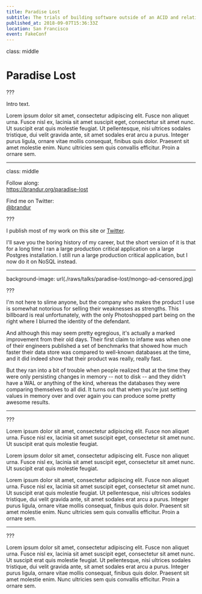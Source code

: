 ```yaml
---
title: Paradise Lost
subtitle: The trials of building software outside of an ACID and relational environment
published_at: 2018-09-07T15:36:33Z
location: San Francisco
event: FakeConf
---
```


class: middle

# Paradise Lost

<!-- Title slide. Content hidden. Speaker notes used as intro. -->

???

Intro text.

Lorem ipsum dolor sit amet, consectetur adipiscing elit. Fusce non aliquet
urna. Fusce nisl ex, lacinia sit amet suscipit eget, consectetur sit amet
nunc. Ut suscipit erat quis molestie feugiat. Ut pellentesque, nisi ultrices
sodales tristique, dui velit gravida ante, sit amet sodales erat arcu a
purus. Integer purus ligula, ornare vitae mollis consequat, finibus quis
dolor. Praesent sit amet molestie enim. Nunc ultricies sem quis convallis
efficitur. Proin a ornare sem.

---

class: middle

Follow along:<br>
https://brandur.org/paradise-lost

Find me on Twitter:<br>
[@brandur](https://twitter.com/brandur)

???

I publish most of my work on this site or [Twitter](https://brandur.org/twitter).

I'll save you the boring history of my career, but the short version of it is that for a long time I ran a large production critical application on a large Postgres installation. I still run a large production critical application, but I now do it on NoSQL instead.

---

background-image: url(./raws/talks/paradise-lost/mongo-ad-censored.jpg)

???

I'm not here to slime anyone, but the company who makes the product I use is somewhat notorious for selling their weaknesses as strengths. This billboard is real unfortunately, with the only Photoshopped part being on the right where I blurred the identity of the defendant.

And although this may seem pretty egregious, it's actually a marked improvement from their old days. Their first claim to infame was when one of their engineers published a set of benchmarks that showed how much faster their data store was compared to well-known databases at the time, and it did indeed show that their product was really, really fast.

But they ran into a bit of trouble when people realized that at the time they were only persisting changes in memory -- not to disk -- and they didn't have a WAL or anything of the kind, whereas the databases they were comparing themselves to all did. It turns out that when you're just setting values in memory over and over again you can produce some pretty awesome results.

---

???

Lorem ipsum dolor sit amet, consectetur adipiscing elit. Fusce non
aliquet urna. Fusce nisl ex, lacinia sit amet suscipit eget, consectetur
sit amet nunc. Ut suscipit erat quis molestie feugiat.

Lorem ipsum dolor sit amet, consectetur adipiscing elit. Fusce non
aliquet urna. Fusce nisl ex, lacinia sit amet suscipit eget, consectetur
sit amet nunc. Ut suscipit erat quis molestie feugiat.

Lorem ipsum dolor sit amet, consectetur adipiscing elit. Fusce non
aliquet urna. Fusce nisl ex, lacinia sit amet suscipit eget, consectetur
sit amet nunc. Ut suscipit erat quis molestie feugiat. Ut pellentesque,
nisi ultrices sodales tristique, dui velit gravida ante, sit amet sodales
erat arcu a purus. Integer purus ligula, ornare vitae mollis consequat,
finibus quis dolor. Praesent sit amet molestie enim. Nunc ultricies sem
quis convallis efficitur. Proin a ornare sem.

---

???

Lorem ipsum dolor sit amet, consectetur adipiscing elit. Fusce non
aliquet urna. Fusce nisl ex, lacinia sit amet suscipit eget, consectetur
sit amet nunc. Ut suscipit erat quis molestie feugiat. Ut pellentesque,
nisi ultrices sodales tristique, dui velit gravida ante, sit amet sodales
erat arcu a purus. Integer purus ligula, ornare vitae mollis consequat,
finibus quis dolor. Praesent sit amet molestie enim. Nunc ultricies sem
quis convallis efficitur. Proin a ornare sem.

<!--
# vim: set tw=9999:
-->
